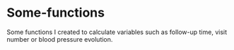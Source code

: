# Some-functions
 Some functions I created to calculate variables such as follow-up time, visit number or blood pressure evolution.

